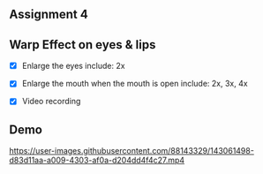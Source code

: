 ## Assignment 4

## Warp Effect on eyes & lips

- [x] Enlarge the eyes include: 2x
  
 
- [x] Enlarge the mouth when the mouth is open include: 2x, 3x, 4x
  
  
- [x] Video recording


## Demo


https://user-images.githubusercontent.com/88143329/143061498-d83d11aa-a009-4303-af0a-d204dd4f4c27.mp4
